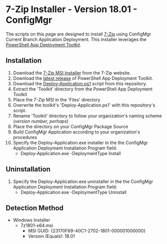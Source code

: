 # 7-Zip Installer - Version 18.01 - ConfigMgr

The scripts on this page are designed to install [7-Zip](https://www.7-zip.org/) using ConfigMgr Current Branch Application Deployment. This installer leverages the [PowerShell App Deployment Toolkit](http://psappdeploytoolkit.com/).

## Installation

1. Download the [7-Zip MSI Installer](https://www.7-zip.org/a/7z1801-x64.msi "7z1801-x64.msi") from the 7-Zip website.
1. Download the [latest release](https://github.com/PSAppDeployToolkit/PSAppDeployToolkit/releases/latest) of PowerShell App Deployment Toolkit.
1. Download the [Deploy-Application.ps1](https://github.com/aentringer/CMAppScripts/raw/master/7-Zip/Deploy-Application.ps1) script from this repository.
1. Extract the 'Toolkit' directory from the PowerShell App Deployment Toolkit
1. Place the 7-Zip MSI in the 'Files' directory
1. Overwrite the toolkit's 'Deploy-Application.ps1' with this repository's script.
1. Rename 'Toolkit' directory to follow your organization's naming scheme (*version number, perhaps*)
1. Place the directory on your ConfigMgr Package Source
1. Build ConfigMgr Application according to your organization's procedures
1. Specify the Deploy-Application.exe installer in the the ConfigMgr Application Deployment Installation Program field:
    * Deploy-Application.exe -DeploymentType Install

## Uninstallation

1. Specify the Deploy-Application.exe uninstaller in the the ConfigMgr Application Deployment Installation Program field:
    * Deploy-Application.exe -DeploymentType Uninstall

## Detection Method

* Windows Installer
  * 7z1801-x64.msi
    * MSI GUID: {23170F69-40C1-2702-1801-000001000000}
    * Version (Equals): 18.01

